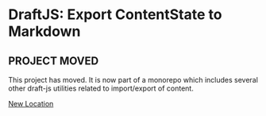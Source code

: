 # DraftJS: Export ContentState to Markdown

## PROJECT MOVED

This project has moved. It is now part of a monorepo which includes several other draft-js utilities related to import/export of content.

[New Location](https://github.com/sstur/draft-js-utils/tree/master/packages/draft-js-export-markdown)
